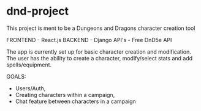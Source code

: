 # dnd-project

This project is ment to be a Dungeons and Dragons character creation tool


FRONTEND - React.js
BACKEND - Django
API's - Free DnD5e API

The app is currently set up for basic character creation and modification. The user has the ability to create a character, modify/select stats and add spells/equipment. 

GOALS:
- Users/Auth, 
- Creating characters within a campaign, 
- Chat feature between characters in a campaign

